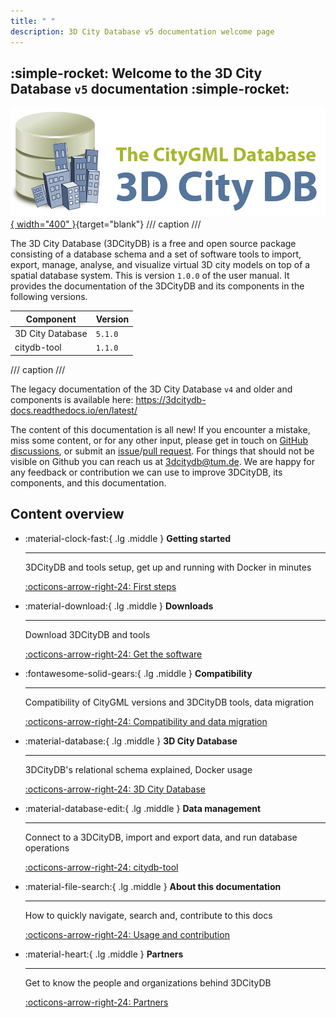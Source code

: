 ```yaml
---
title: " "
description: 3D City Database v5 documentation welcome page
---
```


## :simple-rocket: Welcome to the 3D City Database `v5` documentation :simple-rocket:

[![3DCityDB logo](./assets/img/logos/3dcitydb-logo-long.png){ width="400" }](https://www.3dcitydb.org){target="blank"}
/// caption
///

The 3D City Database (3DCityDB) is a free and open source package consisting of a database schema and a set of software
tools to import, export, manage, analyse, and visualize virtual 3D city models on top of a spatial database system. This is version `1.0.0` of the
user manual. It provides the documentation of the 3DCityDB and its components in the following versions.

| Component                           | Version                                |
|-------------------------------------|----------------------------------------|
| 3D City Database                    | `5.1.0`                                |
| citydb-tool                         | `1.1.0`                                |

/// caption
///

The legacy documentation of the 3D City Database `v4` and older and components is available here: <https://3dcitydb-docs.readthedocs.io/en/latest/>

The content of this documentation is all new! If you encounter a mistake, miss some content, or for any other input,
please get in touch on [GitHub discussions](https://github.com/orgs/3dcitydb/discussions), or submit an [issue](https://github.com/3dcitydb/3dcitydb-mkdocs/issues)/[pull request](https://github.com/3dcitydb/3dcitydb-mkdocs/pulls). For things that should not be visible on Github you can reach us at <3dcitydb@tum.de>.
We are happy for any feedback or contribution we can use to improve 3DCityDB, its components, and this documentation.

## Content overview

<div class="grid cards" markdown>

- :material-clock-fast:{ .lg .middle } __Getting started__

    ---

    3DCityDB and tools setup, get up and running with Docker in minutes

    [:octicons-arrow-right-24: First steps](first-steps/index.md)

- :material-download:{ .lg .middle } __Downloads__

    ---

    Download 3DCityDB and tools

    [:octicons-arrow-right-24: Get the software](download.md)

- :fontawesome-solid-gears:{ .lg .middle } __Compatibility__

    ---

    Compatibility of CityGML versions and 3DCityDB tools, data migration

    [:octicons-arrow-right-24: Compatibility and data migration](compatibility.md)

- :material-database:{ .lg .middle } __3D City Database__

    ---

    3DCityDB's relational schema explained, Docker usage

    [:octicons-arrow-right-24: 3D City Database](3dcitydb/index.md)

- :material-database-edit:{ .lg .middle } __Data management__

    ---

    Connect to a 3DCityDB, import and export data, and run database operations

    [:octicons-arrow-right-24: citydb-tool](citydb-tool/index.md)

- :material-file-search:{ .lg .middle } __About this documentation__

    ---

    How to quickly navigate, search and, contribute to this docs

    [:octicons-arrow-right-24: Usage and contribution](usage-contrib.md)

- :material-heart:{ .lg .middle } __Partners__

    ---

    Get to know the people and organizations behind 3DCityDB

    [:octicons-arrow-right-24: Partners](partners/index.md)

</div>
